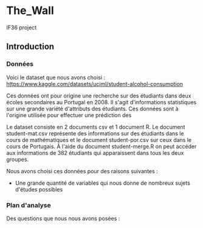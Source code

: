 # The_Wall  
IF36 project  

## Introduction  

### Données  

Voici le dataset que nous avons choisi : https://www.kaggle.com/datasets/uciml/student-alcohol-consumption  
  
Ces données ont pour origine une recherche sur des étudiants dans deux écoles secondaires au Portugal en 2008. Il s'agit d'informations statistiques sur une grande variété d'attributs des étudiants. Ces données sont à l'origine utilisée pour effectuer une prédiction des 

Le dataset consiste en 2 documents csv et 1 document R. Le document student-mat.csv représente des informations sur des étudiants dans le cours de mathématiques et le document student-por.csv sur ceux dans le cours de Portugais. À l'aide du document student-merge.R on peut accéder aux informations de 382 étudiants qui apparaissent dans tous les deux groupes. 

Nous avons choisi ces données pour des raisons suivantes :   
+ Une grande quantité de variables qui nous donne de nombreux sujets d'études possibles  

### Plan d'analyse  

Des questions que nous nous avons posées :   
